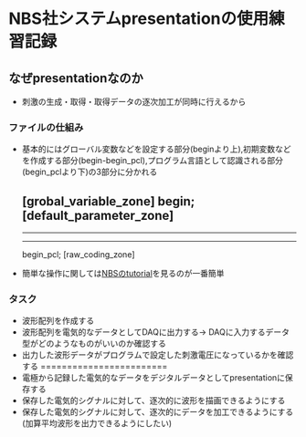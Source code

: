 # NBS社システムpresentationの使用練習記録

## なぜpresentationなのか
- 刺激の生成・取得・取得データの逐次加工が同時に行えるから

### ファイルの仕組み

- 基本的にはグローバル変数などを設定する部分(beginより上),初期変数などを作成する部分(begin-begin_pcl),プログラム言語として認識される部分(begin_pclより下)の3部分に分かれる

	[grobal_variable_zone]
	begin;
	[default_parameter_zone]
	----------
	----------
	-------
	begin_pcl;
	[raw_coding_zone]


- 簡単な操作に関しては[NBSのtutorial](https://www.neurobs.com/menu_support/menu_help_resources/intro_program)を見るのが一番簡単

### タスク
- 波形配列を作成する
- 波形配列を電気的なデータとしてDAQに出力する-> DAQに入力するデータ型がどのようなものがいいのか確認する
- 出力した波形データがプログラムで設定した刺激電圧になっているかを確認する
========================
- 電極から記録した電気的なデータをデジタルデータとしてpresentationに保存する
- 保存した電気的シグナルに対して、逐次的に波形を描画できるようにする
- 保存した電気的シグナルに対して、逐次的にデータを加工できるようにする(加算平均波形を出力できるようにしたい)